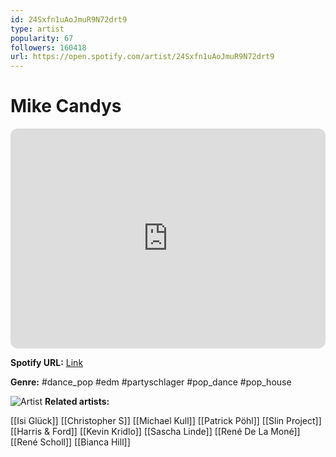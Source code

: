 ```yaml
---
id: 24Sxfn1uAoJmuR9N72drt9
type: artist
popularity: 67
followers: 160418
url: https://open.spotify.com/artist/24Sxfn1uAoJmuR9N72drt9
---
```

# Mike Candys

<iframe style="border-radius:12px" src="https://open.spotify.com/embed/artist/24Sxfn1uAoJmuR9N72drt9" width="100%" height="352" frameBorder="0" allowfullscreen="" allow="autoplay; clipboard-write; encrypted-media; fullscreen; picture-in-picture" loading="lazy"></iframe>

**Spotify URL:** [Link](https://open.spotify.com/artist/24Sxfn1uAoJmuR9N72drt9)

**Genre:**  #dance_pop #edm #partyschlager #pop_dance #pop_house

![Artist](https://i.scdn.co/image/ab6761610000e5ebda2381c0ca16ec81b2e291b7)
**Related artists:**

[[Isi Glück]]
[[Christopher S]]
[[Michael Kull]]
[[Patrick Pöhl]]
[[Slin Project]]
[[Harris & Ford]]
[[Kevin Kridlo]]
[[Sascha Linde]]
[[René De La Moné]]
[[René Scholl]]
[[Bianca Hill]]
